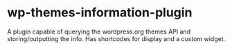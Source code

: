 # wp-themes-information-plugin
A plugin capable of querying the wordpress.org themes API and storing/outputting the info. Has shortcodes for display and a custom widget.
